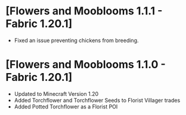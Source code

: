 # [Flowers and Mooblooms 1.1.1 - Fabric 1.20.1]
- Fixed an issue preventing chickens from breeding.


# [Flowers and Mooblooms 1.1.0 - Fabric 1.20.1]
- Updated to Minecraft Version 1.20
- Added Torchflower and Torchflower Seeds to Florist Villager trades
- Added Potted Torchflower as a Florist POI
